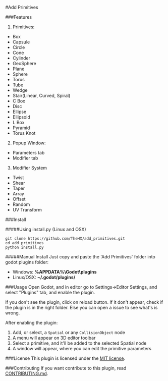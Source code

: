 #Add Primitives

###Features
1. Primitives:
  * Box
  * Capsule
  * Circle
  * Cone
  * Cylinder
  * GeoSphere
  * Plane
  * Sphere
  * Torus
  * Tube
  * Wedge
  * Stair(Linear, Curved, Spiral)
  * C Box
  * Disc
  * Ellipse
  * Ellipsoid
  * L Box
  * Pyramid
  * Torus Knot

2. Popup Window:
  * Parameters tab
  * Modifier tab

3. Modifier System
  * Twist
  * Shear
  * Taper
  * Array
  * Offset
  * Random
  * UV Transform

###Install

#####Using install.py (Linux and OSX)
```
git clone https://github.com/TheHX/add_primitives.git
cd add_primitives
python install.py
```

#####Manual Install
Just copy and paste the 'Add Primitives' folder into godot plugins folder:

* Windows: **%APPDATA%\Godot\plugins**
* Linux/OSX: **~/.godot/plugins/**

###Usage
Open Godot, and in editor go to Settings->Editor Settings, and select "Plugins" tab, and enable the plugin. 

If you don't see the plugin, click on reload button. If it don't appear, check if the plugin is in the 
right folder. Else you can open a issue to see what's is wrong.

After enabling the plugin:

1. Add, or select, a ```Spatial``` or any ```CollisionObject``` node
3. A menu will appear on 3D editor toolbar
4. Select a primitive, and it'll be added to the selected Spatial node
5. A window will appear, where you can edit the primitive parameters

###License
This plugin is licensed under the [MIT license](https://github.com/TheHX/add_primitives/blob/master/LICENSE.md).

###Contributing
If you want contribute to this plugin, read [CONTRIBUTING.md](https://github.com/TheHX/add_primitives/blob/master/CONTRIBUTING.md).


